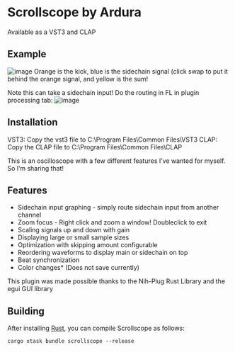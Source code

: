 # Scrollscope by Ardura

Available as a VST3 and CLAP

## Example

![image](https://github.com/ardura/Scrollscope/assets/31751444/7bc3edc3-81f3-410c-b85d-9269284f4dc5)
Orange is the kick, blue is the sidechain signal (click swap to put it behind the orange signal, and yellow is the sum!

Note this can take a sidechain input! Do the routing in FL in plugin processing tab:
![image](https://github.com/ardura/Scrollscope/assets/31751444/6f7c6c75-afa0-47a4-8914-8d1c899ad572)


## Installation
VST3: Copy the vst3 file to C:\Program Files\Common Files\VST3
CLAP: Copy the CLAP file to C:\Program Files\Common Files\CLAP

This is an oscilloscope with a few different features I’ve wanted for myself. So I’m sharing that!

## Features
- Sidechain input graphing - simply route sidechain input from another channel
- Zoom focus - Right click and zoom a window! Doubleclick to exit
- Scaling signals up and down with gain
- Displaying large or small sample sizes
- Optimization with skipping amount configurable
- Reordering waveforms to display main or sidechain on top
- Beat synchronization
- Color changes* (Does not save currently)

This plugin was made possible thanks to the Nih-Plug Rust Library and the egui GUI library

## Building

After installing [Rust](https://rustup.rs/), you can compile Scrollscope as follows:

```shell
cargo xtask bundle scrollscope --release
```
